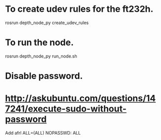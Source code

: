 # To create udev rules for the ft232h.
rosrun depth_node_py create_udev_rules

# To run the node.
rosrun depth_node_py run_node.sh

# Disable password.
# http://askubuntu.com/questions/147241/execute-sudo-without-password
Add 
afrl ALL=(ALL) NOPASSWD: ALL

